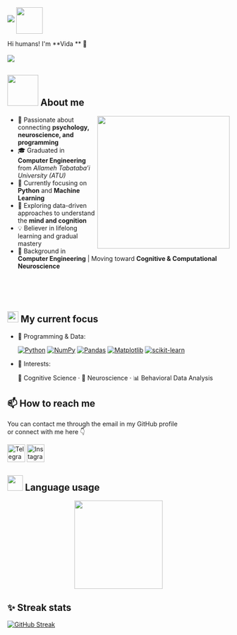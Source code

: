 <img src="https://user-images.githubusercontent.com/73097560/115834477-dbab4500-a447-11eb-908a-139a6edaec5c.gif">
<picture><img src="https://i.pinimg.com/originals/92/5e/66/925e660439316870f1f89d0ca0cfcbba.gif" align="center" width="60"></picture>

Hi humans! I'm **Vida ** 🧠  
<br/>
<img src="https://user-images.githubusercontent.com/73097560/115834477-dbab4500-a447-11eb-908a-139a6edaec5c.gif">


## <picture><img src="https://media4.giphy.com/media/v1.Y2lkPTc5MGI3NjExYWVrcW1keXJ1em03NWJvNjV6dHI0cjJhbGZ2cGlkMXZzd3Q3anF6NiZlcD12MV9pbnRlcm5hbF9naWZfYnlfaWQmY3Q9cw/3hoLIVAJYkz6T0Ichp/giphy.gif" width="70px"></picture> About me

<picture><img align="right" src="https://media2.giphy.com/media/v1.Y2lkPTc5MGI3NjExYmc4bnZvZjdxZWU0eDA0MXF5N3JieHZub3licWNxams4cHk2eTZ6OCZlcD12MV9pbnRlcm5hbF9naWZfYnlfaWQmY3Q9Zw/ENY5vJgJPEfG3Ym14H/giphy.gif" width="300px"></picture>

- 🧠 Passionate about connecting **psychology, neuroscience, and programming**
- 🎓 Graduated in **Computer Engineering** from *Allameh Tabataba’i University (ATU)* 
- 🐍 Currently focusing on **Python** and **Machine Learning**  
- 🎯 Exploring data-driven approaches to understand the **mind and cognition**  
- 💡 Believer in lifelong learning and gradual mastery  
- 📘 Background in **Computer Engineering** | Moving toward **Cognitive & Computational Neuroscience**

<br>
<br>
<br>


## <img src="https://media2.giphy.com/media/QssGEmpkyEOhBCb7e1/giphy.gif?cid=ecf05e47a0n3gi1bfqntqmob8g9aid1oyj2wr3ds3mg700bl&rid=giphy.gif" width="25"> My current focus

<p>

- 🧩 Programming & Data:
  
  [<img alt="Python" src="https://img.shields.io/badge/Python-%233776AB.svg?style=flat-circle&logo=python&logoColor=white" title="Python"/>](https://www.python.org/)
  [<img alt="NumPy" src="https://img.shields.io/badge/NumPy-%23013243.svg?style=flat-circle&logo=numpy&logoColor=white" title="NumPy"/>](https://numpy.org/)
  [<img alt="Pandas" src="https://img.shields.io/badge/Pandas-%23150458.svg?style=flat-circle&logo=pandas&logoColor=white" title="Pandas"/>](https://pandas.pydata.org/)
  [<img alt="Matplotlib" src="https://img.shields.io/badge/Matplotlib-%233B4E76.svg?style=flat-circle&logo=plotly&logoColor=white" title="Matplotlib"/>](https://matplotlib.org/)
  [<img alt="scikit-learn" src="https://img.shields.io/badge/scikit--learn-%23F7931E.svg?style=flat-circle&logo=scikit-learn&logoColor=white" title="scikit-learn"/>](https://scikit-learn.org/)

- 🧬 Interests:
  
  🧠 Cognitive Science · 🧩 Neuroscience · 📊 Behavioral Data Analysis

</p>


## 📫 How to reach me
You can contact me through the email in my GitHub profile  
or connect with me here 👇  

[<img src="https://upload.wikimedia.org/wikipedia/commons/8/82/Telegram_logo.svg" height="40em" align="center" alt="Telegram" title="Telegram"/>](https://t.me/neurollaplus)
[<img src="https://raw.githubusercontent.com/Raymo111/Raymo111/master/socials/instagram.svg" height="40em" align="center" alt="Instagram" title="Instagram"/>](https://instagram.com/neurolla)


## <img src="https://media.giphy.com/media/iY8CRBdQXODJSCERIr/giphy.gif" width="35"> Language usage

<div align="center">
  <img height="200px" src="https://github-readme-stats-api-holic-x.vercel.app/api/top-langs/?username=Neurolla&theme=gruvbox_light&layout=compact"/>
</div>



## ✨ Streak stats
	
[![GitHub Streak](https://streak-stats.demolab.com?user=Neurolla&theme=burnt-neon)](https://git.io/streak-stats)
